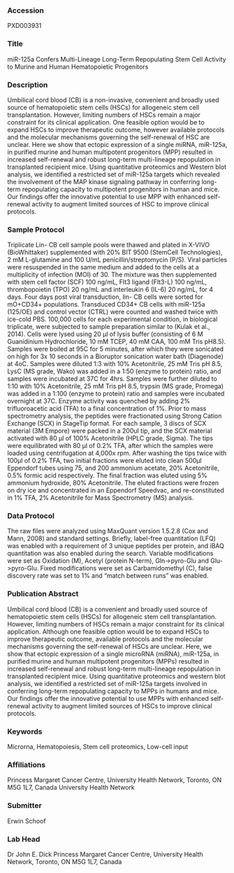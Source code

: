 ### Accession
PXD003931

### Title
miR-125a Confers Multi-Lineage Long-Term Repopulating Stem Cell Activity to Murine and Human Hematopoietic Progenitors

### Description
Umbilical cord blood (CB) is a non-invasive, convenient and broadly used source of hematopoietic stem cells (HSCs) for allogeneic stem cell transplantation. However, limiting numbers of HSCs remain a major constraint for its clinical application. One feasible option would be to expand HSCs to improve therapeutic outcome, however available protocols and the molecular mechanisms governing the self-renewal of HSC are unclear. Here we show that ectopic expression of a single miRNA, miR-125a, in purified murine and human multipotent progenitors (MPP) resulted in increased self-renewal and robust long-term multi-lineage repopulation in transplanted recipient mice. Using quantitative proteomics and Western blot analysis, we identified a restricted set of miR-125a targets which revealed the involvement of the MAP kinase signaling pathway in conferring long-term repopulating capacity to multipotent progenitors in human and mice. Our findings offer the innovative potential to use MPP with enhanced self-renewal activity to augment limited sources of HSC to improve clinical protocols.

### Sample Protocol
Triplicate Lin- CB cell sample pools were thawed and plated in X-VIVO (BioWhittaker) supplemented with 20% BIT 9500 (StemCell Technologies), 2 mM L-glutamine and 100 U/mL penicillin/streptomycin (P/S). Viral particles were resuspended in the same medium and added to the cells at a multiplicity of infection (MOI) of 30. The mixture was then supplemented with stem cell factor (SCF) 100 ng/mL, Flt3 ligand (Flt3-L) 100 ng/mL, thrombopoietin (TPO) 20 ng/mL and interleukin 6 (IL-6) 20 ng/mL, for 4 days. Four days post viral transduction, lin- CB cells were sorted for mO+CD34+ populations. Transduced CD34+ CB cells with miR-125a (125/OE) and control vector (CTRL) were counted and washed twice with ice-cold PBS. 100,000 cells for each experimental condition, in biological triplicate, were subjected to sample preparation similar to (Kulak et al., 2014). Cells were lysed using 20 μl of lysis buffer (consisting of 6 M Guanidinium Hydrochloride, 10 mM TCEP, 40 mM CAA, 100 mM Tris pH8.5). Samples were boiled at 95C for 5 minutes, after which they were sonicated on high for 3x 10 seconds in a Bioruptor sonication water bath (Diagenode) at 4oC. Samples were diluted 1:3 with 10% Acetonitrile, 25 mM Tris pH 8.5, LysC (MS grade, Wako) was added in a 1:50 (enzyme to protein) ratio, and samples were incubated at 37C for 4hrs. Samples were further diluted to 1:10 with 10% Acetonitrile, 25 mM Tris pH 8.5, trypsin (MS grade, Promega) was added in a 1:100 (enzyme to protein) ratio and samples were incubated overnight at 37C. Enzyme activity was quenched by adding 2% trifluoroacetic acid (TFA) to a final concentration of 1%. Prior to mass spectrometry analysis, the peptides were fractionated using Strong Cation Exchange (SCX) in StageTip format. For each sample, 3 discs of SCX material (3M Empore) were packed in a 200ul tip, and the SCX material activated with 80 μl of 100% Acetonitrile (HPLC grade, Sigma). The tips were equilibrated with 80 μl of 0.2% TFA, after which the samples were loaded using centrifugation at 4,000x rpm. After washing the tips twice with 100μl of 0.2% TFA, two initial fractions were eluted into clean 500μl Eppendorf tubes using 75, and 200 ammonium acetate, 20% Acetonitrile, 0.5% formic acid respectively. The final fraction was eluted using 5% ammonium hydroxide, 80% Acetonitrile. The eluted fractions were frozen on dry ice and concentrated in an Eppendorf Speedvac, and re-constituted in 1% TFA, 2% Acetonitrile for Mass Spectrometry (MS) analysis.

### Data Protocol
The raw files were analyzed using MaxQuant version 1.5.2.8 (Cox and Mann, 2008) and standard settings. Briefly, label-free quantitation (LFQ) was enabled with a requirement of 3 unique peptides per protein, and iBAQ quantitation was also enabled during the search. Variable modifications were set as Oxidation (M), Acetyl (protein N-term), Gln->pyro-Glu and Glu->pyro-Glu. Fixed modifications were set as Carbamidomethyl (C), false discovery rate was set to 1% and “match between runs” was enabled.

### Publication Abstract
Umbilical cord blood (CB) is a convenient and broadly used source of hematopoietic stem cells (HSCs) for allogeneic stem cell transplantation. However, limiting numbers of HSCs remain a major constraint for its clinical application. Although one feasible option would be to expand HSCs to improve&#xa0;therapeutic outcome, available protocols and the molecular mechanisms governing the self-renewal of HSCs are unclear. Here, we show that ectopic expression of a single microRNA (miRNA), miR-125a, in purified murine and human multipotent&#xa0;progenitors (MPPs) resulted in increased self-renewal and robust long-term multi-lineage repopulation in transplanted recipient mice. Using quantitative proteomics and western blot analysis, we identified a restricted set of miR-125a targets involved in conferring long-term repopulating capacity to MPPs in humans and mice. Our findings offer the innovative potential to use MPPs with enhanced self-renewal activity to augment limited sources of HSCs to improve clinical protocols.

### Keywords
Microrna, Hematopoiesis, Stem cell proteomics, Low-cell input

### Affiliations
Princess Margaret Cancer Centre, University Health Network, Toronto, ON M5G 1L7, Canada
University Health Network

### Submitter
Erwin Schoof

### Lab Head
Dr John E. Dick
Princess Margaret Cancer Centre, University Health Network, Toronto, ON M5G 1L7, Canada


